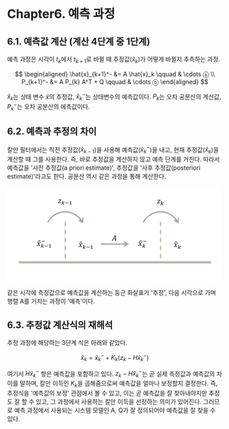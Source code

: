 # Chapter6. 예측 과정
## 6.1. 예측값 계산 (계산 4단계 중 1단계)
예측 과정은 시각이 $t_k$에서 $t_{k+1}$로 바뀔 때 추정값($\hat{x}_k$)가 어떻게 바뀔지 추측하는 과정. 

$$
\begin{aligned}
\hat{x}_{k+1}^- &= A \hat{x}_k \qquad & \cdots ⓐ \\
P_{k+1}^- &= A P_{k} A^T + Q \qquad & \cdots ⓑ
\end{aligned}
$$

$\hat{x}_k$는 상태 변수 $\hat{x}$의 추정값, $\hat{x}_{k}^-$는 상태변수의 예측값이다. $P_k$는 오차 공분산의 계산값, $P_{k}^-$는 오차 공분산의 에측값이다.

## 6.2. 예측과 추정의 차이
칼만 필터에서는 직전 추정값($\hat{x}_{k-1}$)을 사용해 예측값($\hat{x}_{k}^-$)을 내고, 현재 추정값($\hat{x}_{k}$)을 계산할 때 그를 사용한다. 즉, 바로 추정값을 계산하지 않고 예측 단계를 거친다. 따라서 예측값을 '사전 추정값(a priori estimate)', 추정값을 '사후 추정값(posteriori estimate)'라고도 한다. 공분산 역시 같은 과정을 통해 계산한다.

![](../img/p1c6.png)

같은 시각에 측정값으로 예측값을 계산하는 둥근 화살표가 '추정', 다음 시각으로 가며 행렬 A를 거치는 과정이 '예측'이다.

## 6.3. 추정값 계산식의 재해석
추정 과정에 해당하는 3단계 식은 아래와 같았다.

$$
\hat{x}_k = \hat{x}_{k}^- + K_k(z_k - H \hat{x}_k^-)
$$

여기서 $H \hat{x}_k^-$ 항은 예측값을 포함하고 있다. $z_k - H \hat{x}_k^-$는 곧 실제 측정값과 예측값의 차이를 말하며, 칼만 이득인 $K_k$을 곱해줌으로써 예측값을 얼마나 보정할지 결정한다. 즉, 추정식을 '예측값의 보정' 관점에서 볼 수 있고, 이는 곧 예측값을 잘 찾아내야지만 추정도 잘 할 수 있고, 그 과정에서 사용하는 칼만 이득을 선정하는 의미가 있어진다. 그러므로 예측 과정에서 사용되는 시스템 모델인 A, Q가 잘 정의되어야 예측값을 잘 찾을 수 있다.


